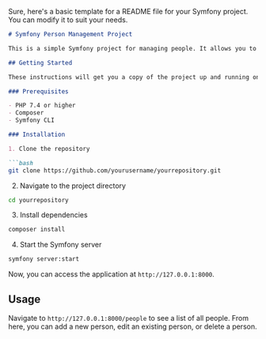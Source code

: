 Sure, here's a basic template for a README file for your Symfony project. You can modify it to suit your needs.

```markdown
# Symfony Person Management Project

This is a simple Symfony project for managing people. It allows you to create, edit, and delete people.

## Getting Started

These instructions will get you a copy of the project up and running on your local machine for development and testing purposes.

### Prerequisites

- PHP 7.4 or higher
- Composer
- Symfony CLI

### Installation

1. Clone the repository

```bash
git clone https://github.com/yourusername/yourrepository.git
```

2. Navigate to the project directory

```bash
cd yourrepository
```

3. Install dependencies

```bash
composer install
```

4. Start the Symfony server

```bash
symfony server:start
```

Now, you can access the application at `http://127.0.0.1:8000`.

## Usage

Navigate to `http://127.0.0.1:8000/people` to see a list of all people. From here, you can add a new person, edit an existing person, or delete a person.

